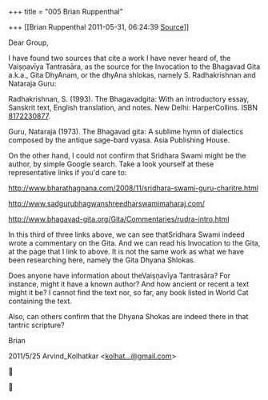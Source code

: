 +++
title = "005 Brian Ruppenthal"

+++
[[Brian Ruppenthal	2011-05-31, 06:24:39 [Source](https://groups.google.com/g/samskrita/c/nZQH1duBqHU)]]



Dear Group,

  

I have found two sources that cite a work I have never heard of, the Vaiṣņavīya Tantrasāra, as the source for the Invocation to the Bhagavad Gita a.k.a., Gita DhyAnam, or the dhyAna shlokas, namely S. Radhakrishnan and Nataraja Guru:

  

Radhakrishnan, S. (1993). The Bhagavadgita: With an introductory essay, Sanskrit text, English translation, and notes. New Delhi: HarperCollins. ISBN [8172230877](tel:(817)%20223-0877).

  

Guru, Nataraja (1973). The Bhagavad gita: A sublime hymn of dialectics composed by the antique sage-bard vyasa. Asia Publishing House.

  

On the other hand, I could not confirm that Sridhara Swami might be the author, by simple Google search. Take a look yourself at these representative links if you'd care to:

  

<http://www.bharathagnana.com/2008/11/sridhara-swami-guru-charitre.html>

<http://www.sadgurubhagwanshreedharswamimaharaj.com/>

<http://www.bhagavad-gita.org/Gita/Commentaries/rudra-intro.html>

  

In this third of three links above, we can see thatSridhara Swami indeed wrote a commentary on the Gita. And we can read his Invocation to the Gita, at the page that I link to above. It is not the same work as what we have been researching here, namely the Gita Dhyana Shlokas.

  

Does anyone have information about theVaiṣņavīya Tantrasāra? For instance, might it have a known author? And how ancient or recent a text might it be? I cannot find the text nor, so far, any book listed in World Cat containing the text.

  

Also, can others confirm that the Dhyana Shokas are indeed there in that tantric scripture?

  

Brian

  

2011/5/25 Arvind_Kolhatkar \<[kolhat...@gmail.com]()\>  





